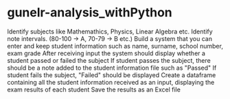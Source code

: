 # gunelr-analysis_withPython
Identify subjects like Mathemathics, Physics, Linear Algebra etc. Identify note intervals. (80-100 -> A, 70-79 -> B etc.) Build a system that you can enter and keep student information such as name, surname, school number, exam grade After receiving input the system should display whether a student passed or failed the subject If student passes the subject, there should be a note added to the student information file such as "Passed" If student fails the subject, "Failed" should be displayed Create a dataframe containing all the student information received as an input, displaying the exam results of each student Save the results as an Excel file
